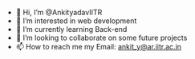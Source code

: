 - 👋 Hi, I’m @AnkityadavIITR
- 👀 I’m interested in web development
- 🌱 I’m currently learning Back-end
- 💞️ I’m looking to collaborate on some future projects
- 📫 How to reach me my Email: ankit_y@ar.iitr.ac.in

<!---
AnkityadavIITR/AnkityadavIITR is a ✨ special ✨ repository because its `README.md` (this file) appears on your GitHub profile.
You can click the Preview link to take a look at your changes.
--->

